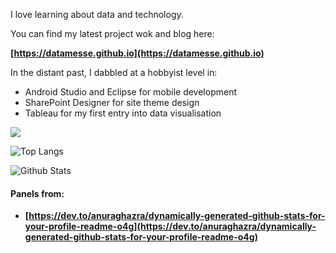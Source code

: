 I love learning about data and technology.

You can find my latest project wok and blog here:

**[https://datamesse.github.io](https://datamesse.github.io)**

In the distant past, I dabbled at a hobbyist level in:
* Android Studio and Eclipse for mobile development
* SharePoint Designer for site theme design
* Tableau for my first entry into data visualisation


![](https://github-profile-summary-cards.vercel.app/api/cards/profile-details?username=datamesse&theme=tokyonight)

![Top Langs](https://github-readme-stats.vercel.app/api/top-langs/?username=datamesse&langs_count=8&theme=tokyonight)

![Github Stats](https://github-readme-stats.vercel.app/api?username=datamesse&theme=tokyonight)

#### Panels from:
* **[https://dev.to/anuraghazra/dynamically-generated-github-stats-for-your-profile-readme-o4g](https://dev.to/anuraghazra/dynamically-generated-github-stats-for-your-profile-readme-o4g)**
